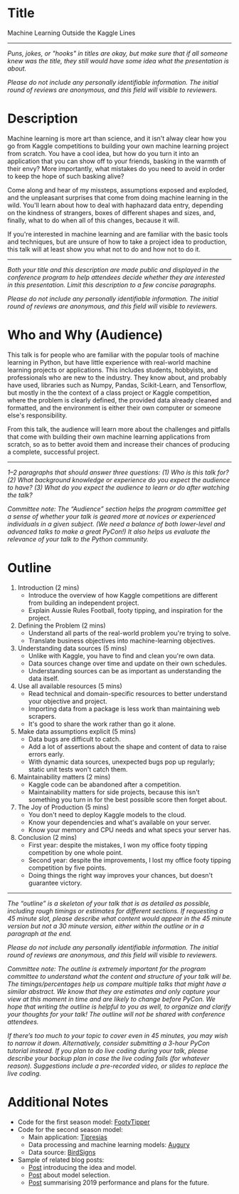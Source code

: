 # **Title**

Machine Learning Outside the Kaggle Lines

---

_Puns, jokes, or "hooks" in titles are okay, but make sure that if all someone knew was the title, they still would have some idea what the presentation is about._

_Please do not include any personally identifiable information. The initial round of reviews are anonymous, and this field will visible to reviewers._

# **Description**

Machine learning is more art than science, and it isn't alway clear how you go from Kaggle competitions to building your own machine learning project from scratch. You have a cool idea, but how do you turn it into an application that you can show off to your friends, basking in the warmth of their envy? More importantly, what mistakes do you need to avoid in order to keep the hope of such basking alive?

Come along and hear of my missteps, assumptions exposed and exploded, and the unpleasant surprises that come from doing machine learning in the wild. You'll learn about how to deal with haphazard data entry, depending on the kindness of strangers, boxes of different shapes and sizes, and, finally, what to do when all of this changes, because it will.

If you're interested in machine learning and are familiar with the basic tools and techniques, but are unsure of how to take a project idea to production, this talk will at least show you what not to do and how not to do it.

---

_Both your title and this description are made public and displayed in the conference program to help attendees decide whether they are interested in this presentation. Limit this description to a few concise paragraphs._

_Please do not include any personally identifiable information. The initial round of reviews are anonymous, and this field will visible to reviewers._

# **Who and Why (Audience)**

This talk is for people who are familiar with the popular tools of machine learning in Python, but have little experience with real-world machine learning projects or applications. This includes students, hobbyists, and professionals who are new to the industry. They know about, and probably have used, libraries such as Numpy, Pandas, Scikit-Learn, and Tensorflow, but mostly in the the context of a class project or Kaggle competition, where the problem is clearly defined, the provided data already cleaned and formatted, and the environment is either their own computer or someone else's responsibility.

From this talk, the audience will learn more about the challenges and pitfalls that come with building their own machine learning applications from scratch, so as to better avoid them and increase their chances of producing a complete, successful project.

---

_1–2 paragraphs that should answer three questions: (1) Who is this talk for? (2) What background knowledge or experience do you expect the audience to have? (3) What do you expect the audience to learn or do after watching the talk?_

_Committee note: The “Audience” section helps the program committee get a sense of whether your talk is geared more at novices or experienced individuals in a given subject. (We need a balance of both lower-level and advanced talks to make a great PyCon!) It also helps us evaluate the relevance of your talk to the Python community._

# **Outline**

1. Introduction (2 mins)
    * Introduce the overview of how Kaggle competitions are different from building an independent project.
    * Explain Aussie Rules Football, footy tipping, and inspiration for the project.
2. Defining the Problem (2 mins)
    * Understand all parts of the real-world problem you're trying to solve.
    * Translate business objectives into machine-learning objectives.
3. Understanding data sources (5 mins)
    * Unlike with Kaggle, you have to find and clean you're own data.
    * Data sources change over time and update on their own schedules.
    * Understanding sources can be as important as understanding the data itself.
4. Use all available resources (5 mins)
    * Read technical and domain-specific resources to better understand your objective and project.
    * Importing data from a package is less work than maintaining web scrapers.
    * It's good to share the work rather than go it alone.
4. Make data assumptions explicit (5 mins)
    * Data bugs are difficult to catch.
    * Add a lot of assertions about the shape and content of data to raise errors early.
    * With dynamic data sources, unexpected bugs pop up regularly; static unit tests won't catch them.
5. Maintainability matters (2 mins)
    * Kaggle code can be abandoned after a competition.
    * Maintainability matters for side projects, because this isn't something you turn in for the best possible score then forget about.
6. The Joy of Production (5 mins)
    * You don't need to deploy Kaggle models to the cloud.
    * Know your dependencies and what's available on your server.
    * Know your memory and CPU needs and what specs your server has.
7. Conclusion (2 mins)
    * First year: despite the mistakes, I won my office footy tipping competition by one whole point.
    * Second year: despite the improvements, I lost my office footy tipping competition by five points.
    * Doing things the right way improves your chances, but doesn't guarantee victory.

---

_The “outline” is a skeleton of your talk that is as detailed as possible, including rough timings or estimates for different sections. If requesting a 45 minute slot, please describe what content would appear in the 45 minute version but not a 30 minute version, either within the outline or in a paragraph at the end._

_Please do not include any personally identifiable information. The initial round of reviews are anonymous, and this field will visible to reviewers._

_Committee note: The outline is extremely important for the program committee to understand what the content and structure of your talk will be. The timings/percentages help us compare multiple talks that might have a similar abstract. We know that they are estimates and only capture your view at this moment in time and are likely to change before PyCon. We hope that writing the outline is helpful to you as well, to organize and clarify your thoughts for your talk! The outline will not be shared with conference attendees._

_If there’s too much to your topic to cover even in 45 minutes, you may wish to narrow it down. Alternatively, consider submitting a 3-hour PyCon tutorial instead. If you plan to do live coding during your talk, please describe your backup plan in case the live coding fails (for whatever reason). Suggestions include a pre-recorded video, or slides to replace the live coding._

# **Additional Notes**

* Code for the first season model: [FootyTipper](https://github.com/cfranklin11/footy-tipper)
* Code for the second season model:
    * Main application: [Tipresias](https://github.com/tipresias/tipresias)
    * Data processing and machine learning models: [Augury](https://github.com/tipresias/augury)
    * Data source: [BirdSigns](https://github.com/tipresias/bird-signs)
* Sample of related blog posts:
    * [Post](https://medium.com/@craigjfranklin/toward-a-better-footy-tipping-model-mistakes-were-made-ee5a6738741f) introducing the idea and model.
    * [Post](https://medium.com/@craigjfranklin/footy-tipping-with-machine-learning-models-assemble-5f884a7e8538) about model selection.
    * [Post](https://dev.to/englishcraig/footy-tipping-with-machine-learning-2019-season-review-55mc) summarising 2019 performance and plans for the future.
